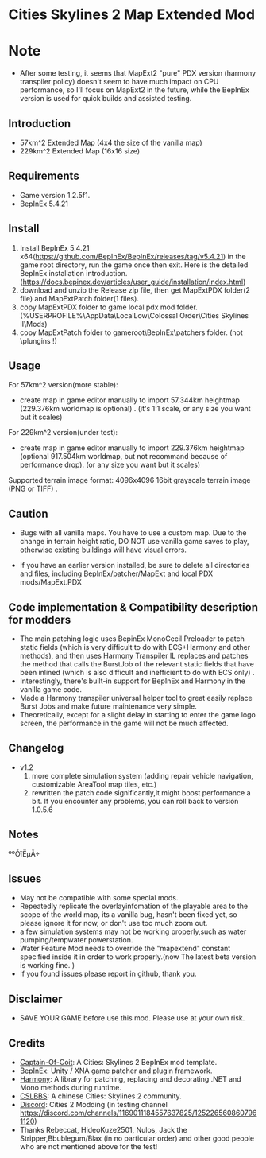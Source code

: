 # Cities Skylines 2 Map Extended Mod

# Note 
- After some testing, it seems that MapExt2 "pure" PDX version (harmony transpiler policy) doesn't seem to have much impact on CPU performance, so I'll focus on MapExt2 in the future, while the BepInEx version is used for quick builds and assisted testing.

## Introduction

- 57km^2 Extended Map (4x4 the size of the vanilla map)
- 229km^2 Extended Map (16x16 size)

## Requirements

- Game version 1.2.5f1.
- BepInEx 5.4.21

## Install
1. Install BepInEx 5.4.21 x64(https://github.com/BepInEx/BepInEx/releases/tag/v5.4.21) in the game root directory, run the game once then exit.
Here is the detailed BepInEx installation introduction.(https://docs.bepinex.dev/articles/user_guide/installation/index.html)
2. download and unzip the Release zip file, then get MapExtPDX folder(2 file) and MapExtPatch folder(1 files).
3. copy MapExtPDX folder to game local pdx mod folder. (%USERPROFILE%\AppData\LocalLow\Colossal Order\Cities Skylines II\Mods)
4. copy MapExtPatch folder to gameroot\BepInEx\patchers folder. (not \plungins !)
 
## Usage
For 57km^2 version(more stable):
- create map in game editor manually to import 57.344km heightmap (229.376km worldmap is optional) . (it's 1:1 scale, or any size you want but it scales)

For 229km^2 version(under test):
- create map in game editor manually to import 229.376km heightmap (optional 917.504km worldmap, but not recommand because of performance drop). (or any size you want but it scales)

Supported terrain image format: 4096x4096 16bit grayscale terrain image (PNG or TIFF) .

## Caution 
- Bugs with all vanilla maps. You have to use a custom map.
  Due to the change in terrain height ratio, DO NOT use vanilla game saves to play, otherwise existing buildings will have visual errors.

- If you have an earlier version installed, be sure to delete all directories and files, including BepInEx/patcher/MapExt and local PDX mods/MapExt.PDX

## Code implementation & Compatibility description for modders
- The main patching logic uses BepinEx MonoCecil Preloader to patch static fields (which is very difficult to do with ECS+Harmony and other methods), and then uses Harmony Transpiler IL replaces and patches the method that calls the BurstJob of the relevant static fields that have been inlined (which is also difficult and inefficient to do with ECS only) .
- Interestingly, there's built-in support for BepInEx and Harmony in the vanilla game code. 
- Made a Harmony transpiler universal helper tool to great easily replace Burst Jobs and make future maintenance very simple.
- Theoretically, except for a slight delay in starting to enter the game logo screen, the performance in the game will not be much affected. 

## Changelog
- v1.2
  1. more complete simulation system (adding repair vehicle navigation, customizable AreaTool map tiles, etc.) 
  2. rewritten the patch code significantly,it might boost performance a bit.
  If you encounter any problems, you can roll back to version 1.0.5.6
  
## Notes
ººÓïËµÃ÷

## Issues
- May not be compatible with some special mods.
- Repeatedly replicate the overlayinfomation of the playable area to the scope of the world map, its a vanilla bug, hasn't been fixed yet, so please ignore it for now, or don't use too much zoom out.
- a few simulation systems may not be working properly,such as water pumping/tempwater powerstation.
- Water Feature Mod needs to override the "mapextend" constant specified inside it in order to work properly.(now The latest beta version is working fine. )
- If you found issues please report in github, thank you.

## Disclaimer
- SAVE YOUR GAME before use this mod. Please use at your own risk.

## Credits
- [Captain-Of-Coit](https://github.com/Captain-Of-Coit/cities-skylines-2-mod-template): A Cities: Skylines 2 BepInEx mod template.
- [BepInEx](https://github.com/BepInEx/BepInEx): Unity / XNA game patcher and plugin framework.
- [Harmony](https://github.com/pardeike/Harmony): A library for patching, replacing and decorating .NET and Mono methods during runtime.
- [CSLBBS](https://www.cslbbs.net): A chinese Cities: Skylines 2 community.
- [Discord](https://discord.gg/ABrJqdZJNE): Cities 2 Modding (in testing channel https://discord.com/channels/1169011184557637825/1252265608607961120)
- Thanks  Rebeccat, HideoKuze2501, Nulos, Jack the Stripper,Bbublegum/Blax (in no particular order) and other good people who are not mentioned above for the test!
